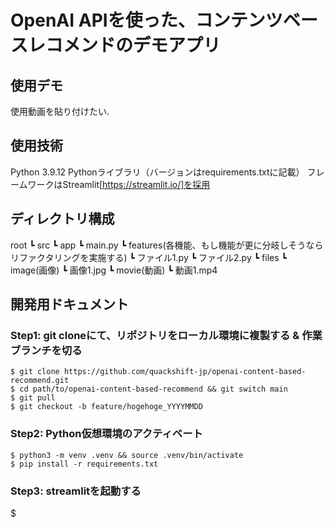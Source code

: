 # OpenAI APIを使った、コンテンツベースレコメンドのデモアプリ

## 使用デモ
使用動画を貼り付けたい.

## 使用技術
Python 3.9.12
Pythonライブラリ（バージョンはrequirements.txtに記載）
フレームワークはStreamlit[https://streamlit.io/]を採用

## ディレクトリ構成
root
┗ src
  ┗ app
    ┗ main.py
  ┗ features(各機能、もし機能が更に分岐しそうならリファクタリングを実施する)
    ┗ ファイル1.py
    ┗ ファイル2.py
┗ files
  ┗ image(画像)
    ┗ 画像1.jpg
  ┗ movie(動画)
    ┗ 動画1.mp4

## 開発用ドキュメント
### Step1: git cloneにて、リポジトリをローカル環境に複製する & 作業ブランチを切る
```
$ git clone https://github.com/quackshift-jp/openai-content-based-recommend.git
$ cd path/to/openai-content-based-recommend && git switch main
$ git pull
$ git checkout -b feature/hogehoge_YYYYMMDD
```

### Step2: Python仮想環境のアクティベート
```
$ python3 -m venv .venv && source .venv/bin/activate
$ pip install -r requirements.txt
```

### Step3: streamlitを起動する
$ 